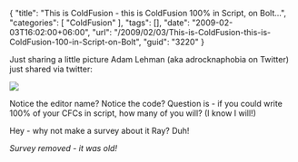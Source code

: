{
	"title": "This is ColdFusion - this is ColdFusion 100% in Script, on Bolt...",
	"categories": [
		"ColdFusion"
	],
	"tags": [],
	"date": "2009-02-03T16:02:00+06:00",
	"url": "/2009/02/03/This-is-ColdFusion-this-is-ColdFusion-100-in-Script-on-Bolt",
	"guid": "3220"
}

Just sharing a little picture Adam Lehman (aka adrocknaphobia on Twitter) just shared via twitter:

<a href="http://twitpic.com/1bf62" title="Share photos on twitter with Twitpic"><img src="https://static.raymondcamden.com/images/cfjedi/bolt.jpg"></a>

Notice the editor name? Notice the code? Question is - if you could write 100% of your CFCs in script, how many of you will? (I know I will!)

Hey - why not make a survey about it Ray? Duh! 

<i>Survey removed - it was old!</i>
